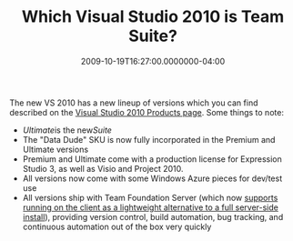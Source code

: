 ﻿---
title: Which Visual Studio 2010 is Team Suite?
date: "2009-10-19T16:27:00.0000000-04:00"
description: "The new VS 2010 has a new lineup of versions which you can find described on the Visual Studio 2010 Products page. Some things to note:"
featuredImage: img/which-visual-studio-2010-is-team-suite-featured.png
---

The new VS 2010 has a new lineup of versions which you can find described on the [Visual Studio 2010 Products page](http://www.microsoft.com/visualstudio/en-us/products/2010/default.mspx#compare). Some things to note:

* *Ultimate*is the new*Suite*
* The "Data Dude" SKU is now fully incorporated in the Premium and Ultimate versions
* Premium and Ultimate come with a production license for Expression Studio 3, as well as Visio and Project 2010.
* All versions now come with some Windows Azure pieces for dev/test use
* All versions ship with Team Foundation Server (which now [supports running on the client as a lightweight alternative to a full server-side install](http://blogs.msdn.com/bharry/archive/2009/10/01/tfs-2010-for-sourcesafe-users.aspx)), providing version control, build automation, bug tracking, and continuous automation out of the box very quickly

